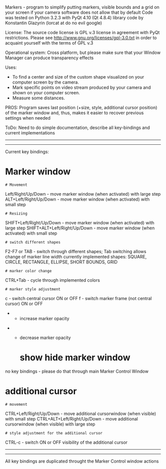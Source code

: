 Markers - program to simplify putting markers, visible bounds and a grid on your screen if your camera software does not allow that by default
Code was tested on Python 3.2.3 with PyQt 4.10 (Qt 4.8.4) library
code by Konstantin Glazyrin (lorcat at do no evil google)

License:
The source code license is GPL v.3 license in agreement with PyQt restrictions.
Please see http://www.gnu.org/licenses/gpl-3.0.txt in order to acquaint yourself with the terms of GPL v.3

Operational system:
Cross platform, but please make sure that your Window Manager can produce transparency effects

Uses:
- To find a center and size of the custom shape visualized on your computer screen by the camera.
- Mark specific points on video stream produced by your camera and shown on your computer screen.
- Measure some distances.

PROS:
Program saves last position (+size, style, additional cursor position) of the marker window and, thus, makes it easier to recover
previous settings when needed

ToDo:
Need to do simple documentation, describe all key-bindings and current implementations

--------------------------------------------------------------------------------
--------------------------------------------------------------------------------

Current key bindings:
# Marker window
    # Movement
Left/Right/Up/Down - move marker window (when activated) with large step
ALT+Left/Right/Up/Down - move marker window (when activated) with small step

    # Resizing
SHIFT+Left/Right/Up/Down - move marker window (when activated) with large step
SHIFT+ALT+Left/Right/Up/Down - move marker window (when activated) with small step

    # switch different shapes
F2-F7
or
TAB - switch through different shapes; Tab switching allows change of marker line width
      currently implemented shapes:
       SQUARE, CIRCLE, RECTANGLE, ELLIPSE, SHORT BOUNDS, GRID

    # marker color change
CTRL+Tab - cycle through implemented colors

    # marker style adjustment
c - switch central cursor ON or OFF
f - switch marker frame (not central cursor) ON or OFF
+ - increase marker opacity
- - decrease marker opacity
    
    # show hide marker window
no key bindings - please do that through main Marker Control Window

# additional cursor
    # movement
CTRL+Left/Right/Up/Down - move additional cursorwindow (when visible) with small step
CTRL+ALT+Left/Right/Up/Down - move additional cursorwindow (when visible) with large step

    # style adjustment for the additional cursor
CTRL-c - switch ON or OFF visibility of the additional cursor

-------------------------------
-------------------------------
All key bindings are duplicated throught the Marker Control window actions